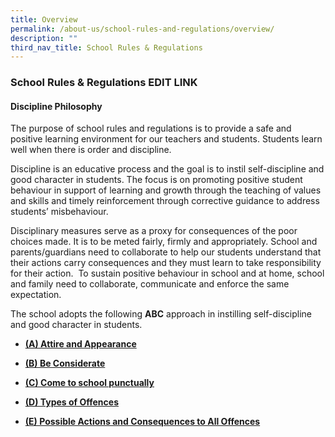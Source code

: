 ```yaml
---
title: Overview
permalink: /about-us/school-rules-and-regulations/overview/
description: ""
third_nav_title: School Rules & Regulations
---
```

### School Rules & Regulations EDIT LINK

#### Discipline Philosophy

The purpose of school rules and regulations is to provide a safe and positive learning environment for our teachers and students. Students learn well when there is order and discipline. 

Discipline is an educative process and the goal is to instil self-discipline and good character in students. The focus is on promoting positive student behaviour in support of learning and growth through the teaching of values and skills and timely reinforcement through corrective guidance to address students’ misbehaviour. 

Disciplinary measures serve as a proxy for consequences of the poor choices made. It is to be meted fairly, firmly and appropriately. School and parents/guardians need to collaborate to help our students understand that their actions carry consequences and they must learn to take responsibility for their action.  To sustain positive behaviour in school and at home, school and family need to collaborate, communicate and enforce the same expectation.

The school adopts the following **ABC** approach in instilling self-discipline and good character in students.

*   [**(A) Attire and Appearance**](https://temasekpri.moe.edu.sg/about-us/school-rules-n-regulations/a-attire-and-appearance)

*   [**(B) Be Considerate**](https://temasekpri.moe.edu.sg/about-us/school-rules-n-regulations/b-be-considerate)

*   [**(C) Come to school punctually**](https://temasekpri.moe.edu.sg/about-us/school-rules-n-regulations/c-come-to-school-punctually)

*   [**(D) Types of Offences**](https://temasekpri.moe.edu.sg/about-us/school-rules-n-regulations/d-types-of-offences)

*   [**(E) Possible Actions and Consequences to All Offences**](https://temasekpri.moe.edu.sg/about-us/school-rules-n-regulations/e-possible-actions-and-consequences-to-all-offences)